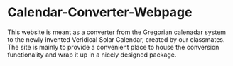 # Calendar-Converter-Webpage
This website is meant as a converter from the Gregorian calenadar system to the newly invented Veridical Solar Calendar, created by our classmates. The site is mainly to provide a convenient place to house the conversion functionality and wrap it up in a nicely designed package.
